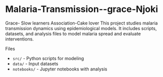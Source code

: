 # Malaria-Transmission--grace-Njoki
Grace- Slow learners Association-Cake lover
This project studies malaria transmission dynamics using epidemiological models.
It includes scripts, datasets, and analysis files to model malaria spread and evaluate interventions.

Files
- `src/` - Python scripts for modeling
- `data/` - Input datasets
- `notebooks/` - Jupyter notebooks with analysis

